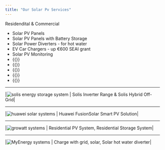 ```yaml
---
title: "Our Solar Pv Services"
---
```

Residendital & Commercial

- Solar PV Panels
- Solar PV Panels with Battery Storage
- Solar Power Diverters - for hot water
- EV Car Chargers - up €600 SEAI grant
- Solar PV Monitoring
- {{<extlink text="Solis with Energy Storage" href="https://www.solisinverters.com/uk/Residential-Solutions.html#page1/" icon="fa fa-external-link">}}
- {{<extlink text="Huawei Residential Smart PV & ESS Solution" href="https://solar.huawei.com/en/" icon="fa fa-external-link">}}
- {{<extlink text="Growatt Solar PV Systems" href="https://us.growatt.com/solutions/off-grid-storage-system" icon="fa fa-external-link">}}
- {{<extlink text="Victron ESS Systems" href="https://www.victronenergy.com/" icon="fa fa-external-link">}}
- {{<extlink text="My Energi Systems" href="https://www.myenergi.com/ie" icon="fa fa-external-link">}}
---
|![solis energy storage system ](../images/solis1.png) | Solis Inverter Range & Solis Hybrid Off-Grid|

---

|![huawei solar systems ](../images/huawei1.png) | Huawei FusionSolar Smart PV Solution|

---

|![growatt systems ](../images/growatt.png) | Residential PV System, Residential Storage System|

---

|![MyEnergy systems ](../images/myenergy.png) | Charge with grid, solar, Solar hot water diverter|